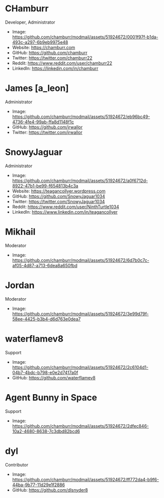 # CHamburr

Developer, Administrator

- Image: https://github.com/chamburr/modmail/assets/51924672/0001f97f-b1da-493c-a297-6b9eb9975e48
- Website: https://chamburr.com
- GitHub: https://github.com/chamburr
- Twitter: https://twitter.com/chamburr22
- Reddit: https://www.reddit.com/user/chamburr22
- LinkedIn: https://linkedin.com/in/chamburr

# James [a_leon]

Administrator

- Image: https://github.com/chamburr/modmail/assets/51924672/eb96bc49-4736-4fe4-99ab-ffa8d1148f1c
- GitHub: https://github.com/jrwallor
- Twitter: https://twitter.com/jrwallor

# SnowyJaguar

Administrator

- Image: https://github.com/chamburr/modmail/assets/51924672/a0f6712d-8922-47b1-be99-f654813b4c3a
- Website: https://teagancollyer.wordpress.com
- GitHub: https://github.com/SnowyJaguar1034
- Twitter: https://twitter.com/SnowyJaguar1034
- Reddit: https://www.reddit.com/user/NinthTurtle1034
- LinkedIn: https://www.linkedin.com/in/teagancollyer


# Mikhail

Moderator

- Image: https://github.com/chamburr/modmail/assets/51924672/6d7b0c7c-af05-4d87-a713-6dea8a650fbd

# Jordan

Moderator

- Image: https://github.com/chamburr/modmail/assets/51924672/3e99d79f-58ee-4425-b3b4-d6d763e0dea7


# waterflamev8

Support

- Image: https://github.com/chamburr/modmail/assets/51924672/2c6104d1-04b7-4bdc-b798-e0e2d7417a0f
- GitHub: https://github.com/waterflamev8


# Agent Bunny in Space

Support

- Image: https://github.com/chamburr/modmail/assets/51924672/2dfec846-10a2-4680-8638-7c3dbd82bcd6

# dyl

Contributor

- Image: https://github.com/chamburr/modmail/assets/51924672/ff772da4-b9f6-44ba-9b77-11d29e1f2886
- GitHub: https://github.com/dlsnyder8
